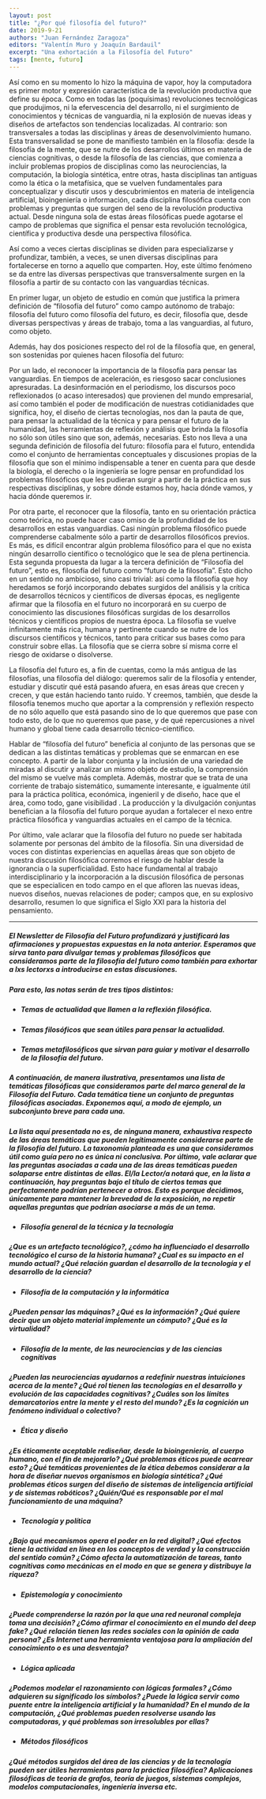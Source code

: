 ```yaml
---
layout: post
title: "¿Por qué filosofía del futuro?"
date: 2019-9-21
authors: "Juan Fernández Zaragoza"
editors: "Valentín Muro y Joaquín Bardauil"
excerpt: "Una exhortación a la Filosofía del Futuro"
tags: [mente, futuro]
---
```

Así como en su momento lo hizo la máquina de vapor, hoy la computadora es primer motor y expresión característica de la revolución productiva que define su época. Como en todas las (poquísimas) revoluciones tecnológicas que produjimos, ni la efervescencia del desarrollo, ni el surgimiento de conocimientos y técnicas de vanguardia, ni la explosión de nuevas ideas y diseños de artefactos son tendencias localizadas. Al contrario: son transversales a todas las disciplinas y áreas de desenvolvimiento humano. Esta transversalidad se pone de manifiesto también en la filosofía: desde la filosofía de la mente, que se nutre de los desarrollos últimos en materia de ciencias cognitivas, o desde la filosofía de las ciencias, que comienza a incluir problemas propios de disciplinas como las neurociencias, la computación, la biología sintética, entre otras, hasta disciplinas tan antiguas como la ética o la metafísica, que se vuelven fundamentales para conceptualizar y discutir usos y descubrimientos en materia de inteligencia artificial, bioingeniería o información, cada disciplina filosófica cuenta con problemas y preguntas que surgen del seno de la revolución productiva actual. Desde ninguna sola de estas áreas filosóficas puede agotarse el campo de problemas que significa el pensar esta revolución tecnológica, científica y productiva desde una perspectiva filosófica.

Así como a veces ciertas disciplinas se dividen para especializarse y profundizar, también, a veces, se unen diversas disciplinas para fortalecerse en torno a aquello que comparten. Hoy, este último fenómeno se da entre las diversas perspectivas que transversalmente surgen en la filosofía a partir de su contacto con las vanguardias técnicas.

En primer lugar, un objeto de estudio en común que justifica la primera definición de “filosofía del futuro” como campo autónomo de trabajo: filosofía del futuro como filosofía del futuro, es decir, filosofía que, desde diversas perspectivas y áreas de trabajo, toma a las vanguardias, al futuro, como objeto.

Además, hay dos posiciones respecto del rol de la filosofía que, en general, son sostenidas por quienes hacen filosofía del futuro:

Por un lado, el reconocer la importancia de la filosofía para pensar las vanguardias. En tiempos de aceleración, es riesgoso sacar conclusiones apresuradas. La desinformación en el periodismo, los discursos poco reflexionados (o acaso interesados) que provienen del mundo empresarial, así como también el poder de modificación de nuestras cotidianidades que significa, hoy, el diseño de ciertas tecnologías, nos dan la pauta de que, para pensar la actualidad de la técnica y para pensar el futuro de la humanidad, las herramientas de reflexión y análisis que brinda la filosofía no sólo son útiles sino que son, además, necesarias. Esto nos lleva a una segunda definición de filosofía del futuro: filosofía para el futuro, entendida como el conjunto de herramientas conceptuales y discusiones propias de la filosofía que son el mínimo indispensable a tener en cuenta para que desde la biología, el derecho o la ingeniería se logre pensar en profundidad los problemas filosóficos que les pudieran surgir a partir de la práctica en sus respectivas disciplinas, y sobre dónde estamos hoy, hacia dónde vamos, y hacia dónde queremos ir.

Por otra parte, el reconocer que la filosofía, tanto en su orientación práctica como teórica, no puede hacer caso omiso de la profundidad de los desarrollos en estas vanguardias. Casi ningún problema filosófico puede comprenderse cabalmente sólo a partir de desarrollos filosóficos previos. Es más, es difícil encontrar algún problema filosófico para el que no exista ningún desarrollo científico o tecnológico que le sea de plena pertinencia. Esta segunda propuesta da lugar a la tercera definición de “Filosofía del futuro”, esto es, filosofía del futuro como “futuro de la filosofía”. Esto dicho en un sentido no ambicioso, sino casi trivial: así como la filosofía que hoy heredamos se forjó incorporando debates surgidos del análisis y la crítica de desarrollos técnicos y científicos de diversas épocas, es negligente afirmar que la filosofía en el futuro no incorporará en su cuerpo de conocimiento las discusiones filosóficas surgidas de los desarrollos técnicos y científicos propios de nuestra época. La filosofía se vuelve infinitamente más rica, humana y pertinente cuando se nutre de los discursos científicos y técnicos, tanto para criticar sus bases como para construir sobre ellas. La filosofía que se cierra sobre sí misma corre el riesgo de oxidarse o disolverse.

La filosofía del futuro es, a fin de cuentas, como la más antigua de las filosofías, una filosofía del diálogo: queremos salir de la filosofía y entender, estudiar y discutir qué está pasando afuera, en esas áreas que crecen y crecen, y que están haciendo tanto ruido. Y creemos, también, que desde la filosofía tenemos mucho que aportar a la comprensión y reflexión respecto de no sólo aquello que está pasando sino de lo que queremos que pase con todo esto, de lo que no queremos que pase, y de qué repercusiones a nivel humano y global tiene cada desarrollo técnico-científico.

Hablar de “filosofía del futuro” beneficia al conjunto de las personas que se dedican a las distintas temáticas y problemas que se enmarcan en ese concepto. A partir de la labor conjunta y la inclusión de una variedad de miradas al discutir y analizar un mismo objeto de estudio, la comprensión del mismo se vuelve más completa. Además, mostrar que se trata de una corriente de trabajo sistemático, sumamente interesante, e igualmente útil para la práctica política, económica, ingenieril y de diseño, hace que el área, como todo, gane visibilidad . La producción y la divulgación conjuntas benefician a la filosofía del futuro porque ayudan a fortalecer el nexo entre práctica filosófica y vanguardias actuales en el campo de la técnica.

Por último, vale aclarar que la filosofía del futuro no puede ser habitada solamente por personas del ámbito de la filosofía. Sin una diversidad de voces con distintas experiencias en aquellas áreas que son objeto de nuestra discusión filosófica corremos el riesgo de hablar desde la ignorancia o la superficialidad. Esto hace fundamental al trabajo interdisciplinario y la incorporación a la discusión filosófica de personas que se especialicen en todo campo en el que afloren las nuevas ideas, nuevos diseños, nuevas relaciones de poder; campos que, en su explosivo desarrollo, resumen lo que significa el Siglo XXI para la historia del pensamiento.

---	
##### El Newsletter de Filosofía del Futuro profundizará y justificará las afirmaciones y propuestas expuestas en la nota anterior. Esperamos que sirva tanto para divulgar temas y problemas filosóficos que consideramos parte de la filosofía del futuro como también para exhortar a lxs lectorxs a introducirse en estas discusiones. 

##### Para esto, las notas serán de tres tipos distintos:

* ##### Temas de actualidad que llamen a la reflexión filosófica.
* ##### Temas filosóficos que sean útiles para pensar la actualidad.
* ##### Temas metafilosóficos que sirvan para guiar y motivar el desarrollo de la filosofía del futuro. 

##### A continuación, de manera ilustrativa, presentamos una lista de temáticas filosóficas que consideramos parte del marco general de la Filosofía del Futuro. Cada temática tiene un conjunto de preguntas filosóficas asociadas. Exponemos aquí, a modo de ejemplo, un subconjunto breve para cada una.

##### La lista aquí presentada no es, de ninguna manera, exhaustiva respecto de las áreas temáticas que pueden legítimamente considerarse parte de la filosofía del futuro. La taxonomía planteada es una que consideramos útil como guía pero no es única ni conclusiva. Por último, vale aclarar que las preguntas asociadas a cada una de las áreas temáticas pueden solaparse entre distintas de ellas. El/la Lector/a notará que, en la lista a continuación, hay preguntas bajo el título de ciertos temas que perfectamente podrían pertenecer a otros. Esto es porque decidimos, únicamente para mantener la brevedad de la exposición, no repetir aquellas preguntas que podrían asociarse a más de un tema.

* ##### Filosofía general de la técnica y la tecnología

##### ¿Que es un artefacto tecnológico?, ¿cómo ha influenciado el desarrollo tecnológico el curso de la historia humana? ¿Cual es su impacto en el mundo actual? ¿Qué relación guardan el desarrollo de la tecnología y el desarrollo de la ciencia?

* ##### Filosofía de la computación y la informática 

##### ¿Pueden pensar las máquinas? ¿Qué es la información? ¿Qué quiere decir que un objeto material implemente un cómputo? ¿Qué es la virtualidad?

* ##### Filosofía de la mente, de las neurociencias y de las ciencias cognitivas

##### ¿Pueden las neurociencias ayudarnos a redefinir nuestras intuiciones acerca de la mente? ¿Qué rol tienen las tecnologías en el desarrollo y evolución de las capacidades cognitivas? ¿Cuáles son los límites demarcatorios entre la mente y el resto del mundo? ¿Es la cognición un fenómeno individual o colectivo?

* ##### Ética y diseño

##### ¿Es éticamente aceptable rediseñar, desde la bioingeniería, al cuerpo humano, con el fin de mejorarlo? ¿Qué problemas éticos puede acarrear esto? ¿Qué temáticas provenientes de la ética debemos considerar a la hora de diseñar nuevos organismos en biología sintética? ¿Qué problemas éticos surgen del diseño de sistemas de inteligencia artificial y de sistemas robóticos? ¿Quién/Qué es responsable por el mal funcionamiento de una máquina?

* ##### Tecnología y política

##### ¿Bajo qué mecanismos opera el poder en la red digital? ¿Qué efectos tiene la actividad en línea en los conceptos de verdad y la construcción del sentido común? ¿Cómo afecta la automatización de tareas, tanto cognitivas como mecánicas en el modo en que se genera y distribuye la riqueza? 

* ##### Epistemología y conocimiento

##### ¿Puede comprenderse la razón por la que una red neuronal compleja toma una decisión? ¿Cómo afirmar el conocimiento en el mundo del deep fake? ¿Qué relación tienen las redes sociales con la opinión de cada persona? ¿Es Internet una herramienta ventajosa para la ampliación del conocimiento o es una desventaja?

* ##### Lógica aplicada

##### ¿Podemos modelar el razonamiento con lógicas formales? ¿Cómo adquieren su significado los símbolos? ¿Puede la lógica servir como puente entre la inteligencia artificial y la humanidad? En el mundo de la computación, ¿Qué problemas pueden resolverse usando las computadoras, y qué problemas son irresolubles por ellas?

* ##### Métodos filosóficos

##### ¿Qué métodos surgidos del área de las ciencias y de la tecnología pueden ser útiles herramientas para la práctica filosófica? Aplicaciones filosóficas de teoría de grafos, teoría de juegos, sistemas complejos, modelos computacionales, ingeniería inversa etc.